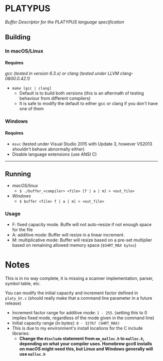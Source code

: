# PLATYPUS
*Buffer Descriptor for the PLATYPUS language specification*

## Building

### In macOS/Linux
#### Requires
*gcc (tested in version 6.3.x) or clang (tested under LLVM clang-0800.0.42.1)*

- `make [gcc | clang]`
    - Default is to build both versions (this is an aftermath of testing behaviour from different compilers)
    - It is safe to modify the default to either gcc or clang if you don't have one of them

### Windows
#### Requires
- `msvc` (tested under Visual Studio 2015 with Update 3, however VS2013 shouldn't behave abnormally either)
- Disable language extensions (use ANSI C)
---
## Running

- *macOS/linux*
    - `$ ./buffer_<compiler> <file> [f | a | m] > <out_file>`
- *Windows*
    - `$ buffer <file> f | a | m] > <out_file>`

### Usage
- F: fixed capacity mode. Buffe will not auto-resize if not enough space for the file
- A: additive mode: Buffer will resize in a linear increment.
- M: multiplicative mode: Buffer will resize based on a pre-set multiplier based on remaining allowed memory space (`$SHRT_MAX bytes`)


# Notes

This is in no way complete, it is missing a scanner implementation, parser, symbol table, etc.

You can modify the initial capacity and increment factor defined in `platy_bt.c` (should really make that a command line parameter in a future release)
- Increment factor range for additive mode: `1 - 255`. (setting this to 0 implies fixed mode, regardless of the mode given in the command line)
- Initial capacity range (in bytes): `0 - 32767 (SHRT_MAX)`
- This is due to my environment's install locations for the C include libraries: 
    - **Change the `#include` statement from `mm_malloc.h` to `malloc.h`, depending on what your compiler uses. Homebrew gcc6 installs on macOS might need this, but Linux and Windows generally will use `malloc.h`**
